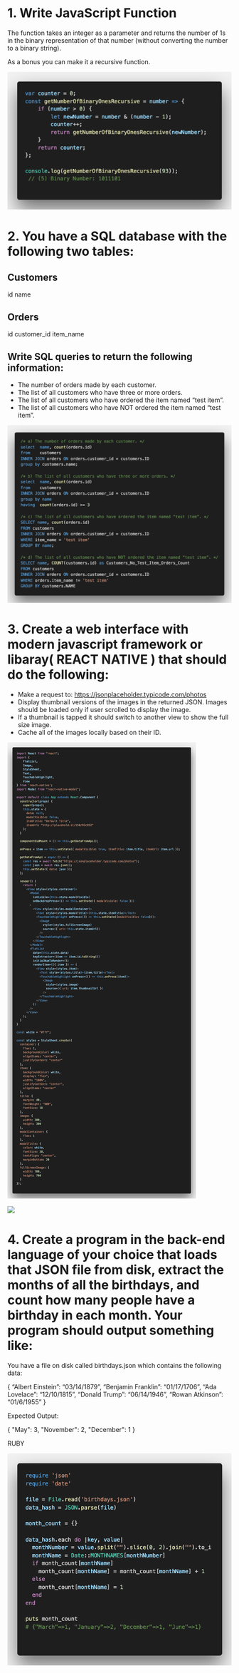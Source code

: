# 1. Write JavaScript Function

The function takes an integer as a parameter and returns the number of 1s in the binary representation of that number (without converting the number to a binary string).

As a bonus you can make it a recursive function.

![](1.png)

# 2. You have a SQL database with the following two tables:

## Customers

id
name

## Orders

id
customer_id
item_name

## Write SQL queries to return the following information:

* The number of orders made by each customer.
* The list of all customers who have three or more orders.
* The list of all customers who have ordered the item named “test item”.
* The list of all customers who have NOT ordered the item named “test item”.

![](2.png)

# 3. Create a web interface with modern javascript framework or libaray( REACT NATIVE ) that should do the following:

* Make a request to: https://jsonplaceholder.typicode.com/photos
* Display thumbnail versions of the images in the returned JSON. Images should be loaded only if user scrolled to display the image.
* If a thumbnail is tapped it should switch to another view to show the full size image.
* Cache all of the images locally based on their ID.

![](3.png)

![](react-native-demo.gif)

# 4. Create a program in the back-end language of your choice that loads that JSON file from disk, extract the months of all the birthdays, and count how many people have a birthday in each month. Your program should output something like:

You have a file on disk called birthdays.json which contains the following data:

{
“Albert Einstein”: “03/14/1879”,
“Benjamin Franklin”: “01/17/1706”,
“Ada Lovelace”: “12/10/1815”,
“Donald Trump”: “06/14/1946”,
“Rowan Atkinson”: “01/6/1955”
}

Expected Output:

{
"May": 3,
"November": 2,
"December": 1
}

RUBY

![](4.png)
